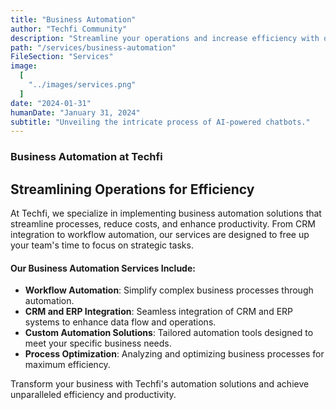 ```yaml
---
title: "Business Automation"
author: "Techfi Community"
description: "Streamline your operations and increase efficiency with our custom business automation solutions."
path: "/services/business-automation"
FileSection: "Services"
image:
  [
    "../images/services.png"
  ]
date: "2024-01-31"
humanDate: "January 31, 2024"
subtitle: "Unveiling the intricate process of AI-powered chatbots."
---
```


### Business Automation at Techfi

## Streamlining Operations for Efficiency

At Techfi, we specialize in implementing business automation solutions that streamline processes, reduce costs, and enhance productivity. From CRM integration to workflow automation, our services are designed to free up your team's time to focus on strategic tasks.

#### Our Business Automation Services Include:

- **Workflow Automation**: Simplify complex business processes through automation.
- **CRM and ERP Integration**: Seamless integration of CRM and ERP systems to enhance data flow and operations.
- **Custom Automation Solutions**: Tailored automation tools designed to meet your specific business needs.
- **Process Optimization**: Analyzing and optimizing business processes for maximum efficiency.

Transform your business with Techfi's automation solutions and achieve unparalleled efficiency and productivity.

